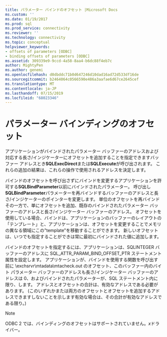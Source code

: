 ```yaml
---
title: パラメーター バインドのオフセット |Microsoft Docs
ms.custom: ''
ms.date: 01/19/2017
ms.prod: sql
ms.prod_service: connectivity
ms.reviewer: ''
ms.technology: connectivity
ms.topic: conceptual
helpviewer_keywords:
- offsets of parameters [ODBC]
- binding offsets of parameters [ODBC]
ms.assetid: 309339e9-9ccd-4a58-8aa4-b6dc88f4eb7c
author: MightyPen
ms.author: genemi
ms.openlocfilehash: d0dbddc71b0d647246d10dad16ad72d533df16de
ms.sourcegitcommit: b2464064c0566590e486a3aafae6d67ce2645cef
ms.translationtype: MT
ms.contentlocale: ja-JP
ms.lasthandoff: 07/15/2019
ms.locfileid: "68023346"
---
```

# <a name="parameter-binding-offsets"></a>パラメーター バインディングのオフセット
アプリケーションがバインドされたパラメーター バッファーのアドレスおよび対応する長さ/インジケーターにオフセットを追加することを指定できますバッファー アドレスとき**SQLExecDirect**または**SQLExecute**が呼び出されます。 これらの追加の結果は、これらの操作で使用されるアドレスを決定します。  
  
 バインドのオフセットを呼び出さずにバインドを変更するアプリケーションを許可する**SQLBindParameter**以前にバインドされたパラメーター。 呼び出し**SQLBindParameter**パラメーターを再バインドするバッファーのアドレスと長さ/インジケーターのポインターを変更します。 単位のオフセットを再バインドその一方で、単にオフセットを追加、既存のバインドされたパラメーター バッファーのアドレスと長さ/インジケーター バッファーのアドレス。 オフセットを使用している場合、バインドは、アプリケーションのバッファーのレイアウトの「テンプレート」と、アプリケーションは、オフセットを変更することでメモリの異なる領域にこの"template"を移動することができます。 新しいオフセットは、いつでも指定することができは常に最初にバインドされた値に追加します。  
  
 バインドのオフセットを指定するには、アプリケーションは、SQLINTEGER バッファーのアドレスに SQL_ATTR_PARAM_BIND_OFFSET_PTR ステートメント属性を設定します。 アプリケーションが、バインドを使用する関数を呼び出す前に \exchsrvr\mtadata\mtacheck.out のオフセット、このバッファー内のバイト パラメーター バッファーのアドレスも長さ/インジケーター バッファーのアドレスは 0、およびバインドされたパラメーターが、SQL ステートメント内に限り、します。 アドレスとオフセットの合計は、有効なアドレスである必要があります。 (このいずれかまたは両方のオフセットとオフセットを追加するアドレスできますしないことを示します有効な場合は、その合計が有効なアドレスである限り。)  
  
> [!NOTE]  
>  ODBC 2 では、バインディングのオフセットはサポートされていません。*x*ドライバー。
